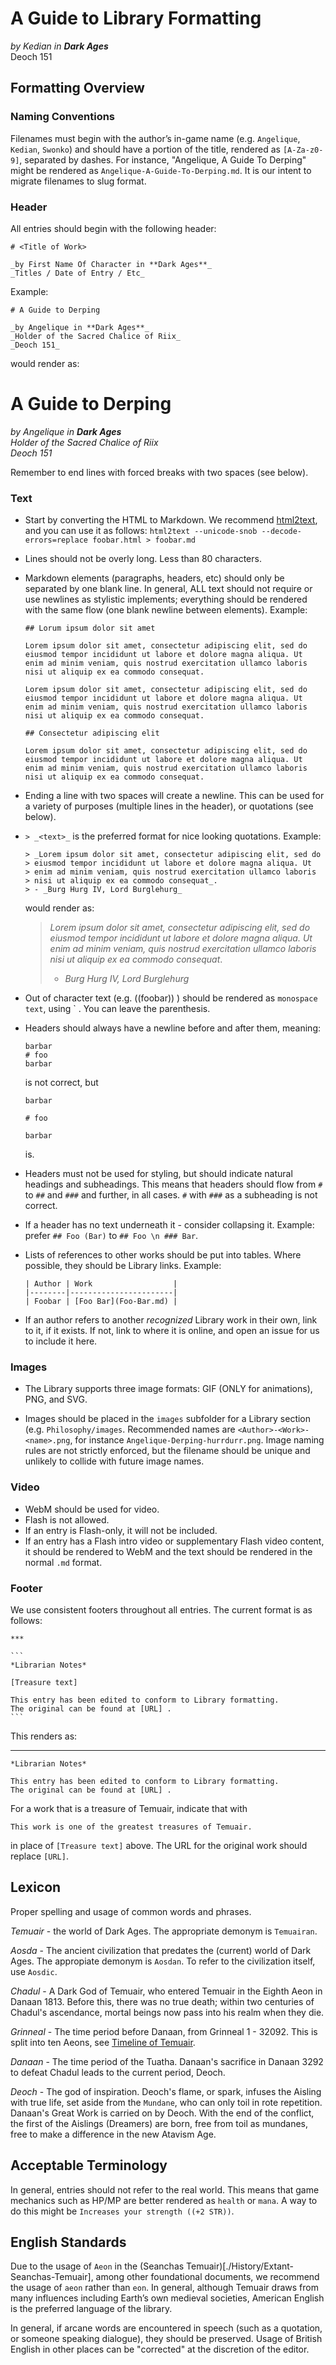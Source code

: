 # A Guide to Library Formatting

_by Kedian in **Dark Ages**_  
Deoch 151

## Formatting Overview

### Naming Conventions

Filenames must begin with the author’s in-game name (e.g. `Angelique`,
`Kedian`, `Swonko`) and should have a portion of the title, rendered as
`[A-Za-z0-9]`, separated by dashes. For instance, "Angelique, A Guide To Derping"
might be rendered as `Angelique-A-Guide-To-Derping.md`. It is our intent to migrate filenames to slug format.

### Header

All entries should begin with the following header:

```
# <Title of Work>

_by First Name Of Character in **Dark Ages**_  
_Titles / Date of Entry / Etc_

```

Example:

```
# A Guide to Derping

_by Angelique in **Dark Ages**_
_Holder of the Sacred Chalice of Riix_  
_Deoch 151_
```

would render as:

# A Guide to Derping

_by Angelique in **Dark Ages**_  
_Holder of the Sacred Chalice of Riix_  
_Deoch 151_

Remember to end lines with forced breaks with two spaces (see below).
    
### Text

* Start by converting the HTML to Markdown. We recommend [html2text](https://pypi.python.org/pypi/html2text), and you can use it as follows: `html2text --unicode-snob --decode-errors=replace foobar.html > foobar.md`
 
* Lines should not be overly long. Less than 80 characters.

* Markdown elements (paragraphs, headers, etc) should only be separated by one blank line. In general, ALL text should not require or use newlines as stylistic implements; everything should be rendered with the same flow (one blank newline between elements). Example:

  ```
  ## Lorum ipsum dolor sit amet
    
  Lorem ipsum dolor sit amet, consectetur adipiscing elit, sed do 
  eiusmod tempor incididunt ut labore et dolore magna aliqua. Ut 
  enim ad minim veniam, quis nostrud exercitation ullamco laboris 
  nisi ut aliquip ex ea commodo consequat. 

  Lorem ipsum dolor sit amet, consectetur adipiscing elit, sed do 
  eiusmod tempor incididunt ut labore et dolore magna aliqua. Ut 
  enim ad minim veniam, quis nostrud exercitation ullamco laboris 
  nisi ut aliquip ex ea commodo consequat. 

  ## Consectetur adipiscing elit

  Lorem ipsum dolor sit amet, consectetur adipiscing elit, sed do 
  eiusmod tempor incididunt ut labore et dolore magna aliqua. Ut 
  enim ad minim veniam, quis nostrud exercitation ullamco laboris 
  nisi ut aliquip ex ea commodo consequat. 

  ```

* Ending a line with two spaces will create a newline. This can be used for a variety of purposes (multiple lines in the header), or quotations (see below).

* `> _<text>_` is the preferred format for nice looking quotations. Example:

  ```
  > _Lorem ipsum dolor sit amet, consectetur adipiscing elit, sed do 
  > eiusmod tempor incididunt ut labore et dolore magna aliqua. Ut 
  > enim ad minim veniam, quis nostrud exercitation ullamco laboris 
  > nisi ut aliquip ex ea commodo consequat_.    
  > - _Burg Hurg IV, Lord Burglehurg_
  ```
  would render as:
  
  > _Lorem ipsum dolor sit amet, consectetur adipiscing elit, sed do 
  > eiusmod tempor incididunt ut labore et dolore magna aliqua. Ut 
  > enim ad minim veniam, quis nostrud exercitation ullamco laboris 
  > nisi ut aliquip ex ea commodo consequat_.  
  > - _Burg Hurg IV, Lord Burglehurg_

* Out of character text (e.g. ((foobar)) ) should be rendered as `monospace text`, using \` . You can leave the parenthesis.

* Headers should always have a newline before and after them, meaning:

  ```
  barbar  
  # foo
  barbar
  ```

  is not correct, but

  ```
  barbar
  
  # foo
  
  barbar
  ```
  
  is.

* Headers must not be used for styling, but should indicate natural headings and subheadings. This means that headers should flow from `#` to `##` and `###` and further, in all cases. `#` with `###` as a subheading is not correct.

* If a header has no text underneath it - consider collapsing it. Example: prefer `## Foo (Bar)` to `## Foo \n ### Bar`.

* Lists of references to other works should be put into tables. Where possible, they should be Library links. Example:

  ```
  | Author | Work                  |
  |--------|-----------------------|
  | Foobar | [Foo Bar](Foo-Bar.md) |
  ```

* If an author refers to another *recognized* Library work in their own, link to it, if it exists. If not, link to where it is online, and open an issue for us to include it here.

### Images

* The Library supports three image formats: GIF (ONLY for animations), PNG, and SVG.

* Images should be placed in the `images` subfolder for a Library section (e.g. `Philosophy/images`. Recommended names are `<Author>-<Work>-<name>.png`, for instance `Angelique-Derping-hurrdurr.png`. Image naming rules are not strictly enforced, but the filename should be unique and unlikely to collide with future image names.

### Video

* WebM should be used for video.
* Flash is not allowed. 
 * If an entry is Flash-only, it will not be included. 
 * If an entry has a Flash intro video or supplementary Flash video content, it should be rendered to WebM and the text should be rendered in the normal `.md` format.

### Footer

We use consistent footers throughout all entries. The current format is as follows:

    ***
    
    ```
    *Librarian Notes*

	[Treasure text]
	
    This entry has been edited to conform to Library formatting.
    The original can be found at [URL] .
    ```

This renders as:

***
    
```
*Librarian Notes*

This entry has been edited to conform to Library formatting.
The original can be found at [URL] .
```

For a work that is a treasure of Temuair, indicate that with 

`This work is one of the greatest treasures of Temuair.` 

in place of `[Treasure text]` above. The URL for the original work should replace `[URL]`.
 
## Lexicon

Proper spelling and usage of common words and phrases.

*Temuair* - the world of Dark Ages. The appropriate demonym is `Temuairan`.

*Aosda* - The ancient civilization that predates the (current) world of Dark Ages. The appropiate demonym is `Aosdan`. To refer to the civilization itself, use `Aosdic`.

*Chadul* - A Dark God of Temuair, who entered Temuair in the Eighth Aeon in Danaan 1813. Before this, there was no true death; within two centuries of Chadul's ascendance, mortal beings now pass into his realm when they die.

*Grinneal* - The time period before Danaan, from Grinneal 1 - 32092. This is split into ten Aeons, see [Timeline of Temuair](http://www.darkages.com/community/his/Timeline.html).

*Danaan* - The time period of the Tuatha. Danaan's sacrifice in Danaan 3292 to defeat Chadul leads to the current period, Deoch.

*Deoch* - The god of inspiration. Deoch's flame, or spark, infuses the Aisling with true life, set aside from the `Mundane`, who can only toil in rote repetition. Danaan's Great Work is carried on by Deoch.
With the end of the conflict, the first of the Aislings (Dreamers) are born, free from toil as mundanes, free to make a difference in the new Atavism Age. 

## Acceptable Terminology

In general, entries should not refer to the real world. This means that game
mechanics such as HP/MP are better rendered as `health` or `mana`. A way to do
this might be `Increases your strength ((+2 STR))`.

## English Standards

Due to the usage of `Aeon` in the (Seanchas
Temuair)[./History/Extant-Seanchas-Temuair], among other foundational documents, we recommend the usage of `aeon`
rather than `eon`. In general, although Temuair draws from many influences
including Earth’s own medieval societies, American English is the preferred
language of the library.

In general, if arcane words are encountered in speech (such as a quotation, or
someone speaking dialogue), they should be preserved. Usage of British English
in other places can be "corrected" at the discretion of the editor.
